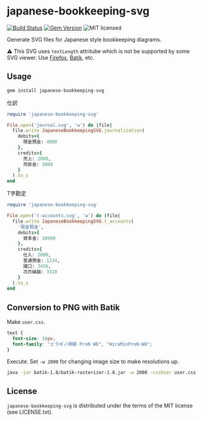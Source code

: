# japanese-bookkeeping-svg

[![Build Status](https://travis-ci.org/gunyarakun/japanese-bookkeeping-svg.svg?branch=master)](https://travis-ci.org/gunyarakun/japanese-bookkeeping-svg)
[![Gem Version](https://badge.fury.io/rb/japanese-bookkeeping-svg.svg)](https://badge.fury.io/rb/japanese-bookkeeping-svg)
![MIT licensed](https://img.shields.io/badge/license-MIT-blue.svg)

Generate SVG files for Japanese style bookkeeping diagrams.

:warning: This SVG uses `textLength` attritube which is not be supported by some SVG viewer. Use [Firefox](https://www.mozilla.org/en-US/firefox/products/), [Batik](https://xmlgraphics.apache.org/batik/), etc.

## Usage

```bash
gem install japanese-bookkeeping-svg
```

仕訳

```ruby
require 'japanese-bookkeeping-svg'

File.open('journal.svg', 'w') do |file|
  file.write JapaneseBookkeepingSVG.journalization(
    debits={
      現金預金: 4000
    },
    credits={
      売上: 2000,
      売掛金: 2000
    }
  ).to_s
end
```

T字勘定

```ruby
require 'japanese-bookkeeping-svg'

File.open('t-accounts.svg', 'w') do |file|
  file.write JapaneseBookkeepingSVG.t_accounts(
    '現金預金',
    debits={
      資本金: 10000
    },
    credits={
      仕入: 2000,
      普通預金: 1234,
      諸口: 3456,
      次月繰越: 3310
    }
  ).to_s
end
```

## Conversion to PNG with Batik

Make `user.css`.

```css
text {
  font-size: 16px;
  font-family: "ヒラギノ明朝 ProN W6", "HiraMinProN-W6";
}
```

Execute. Set `-w 2000` for changing image size to make resolutions up.

```bash
java -jar batik-1.8/batik-rasterizer-1.8.jar -w 2000 -cssUser user.css out.svg
```

## License

``japanese-bookkeeping-svg`` is distributed under the terms of the MIT license (see LICENSE.txt).
